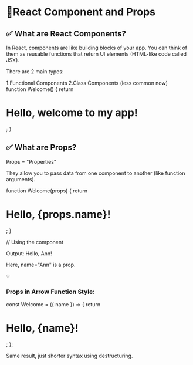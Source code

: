 <h1>🚀React Component and Props</h1>

<div>
<h2>✅ What are React Components?</h2>

In React, components are like building blocks of your app. You can think of them as reusable functions that return UI elements (HTML-like code called JSX).

There are 2 main types:
<div>
1.Functional Components
2.Class Components (less common now)
</div>
function Welcome() {
  return <h1>Hello, welcome to my app!</h1>;
}


</div>
<h2>✅ What are Props?</h2>

Props = "Properties"

They allow you to pass data from one component to another (like function arguments).
<div>

  function Welcome(props) {
  return <h1>Hello, {props.name}!</h1>;
}

// Using the component
<Welcome name="Ann" />

</div>
Output: Hello, Ann!

Here, name="Ann" is a prop.

<div>
💡 <h3>Props in Arrow Function Style:</h3>

const Welcome = ({ name }) => {
  return <h1>Hello, {name}!</h1>;
};
</div>

Same result, just shorter syntax using destructuring.

